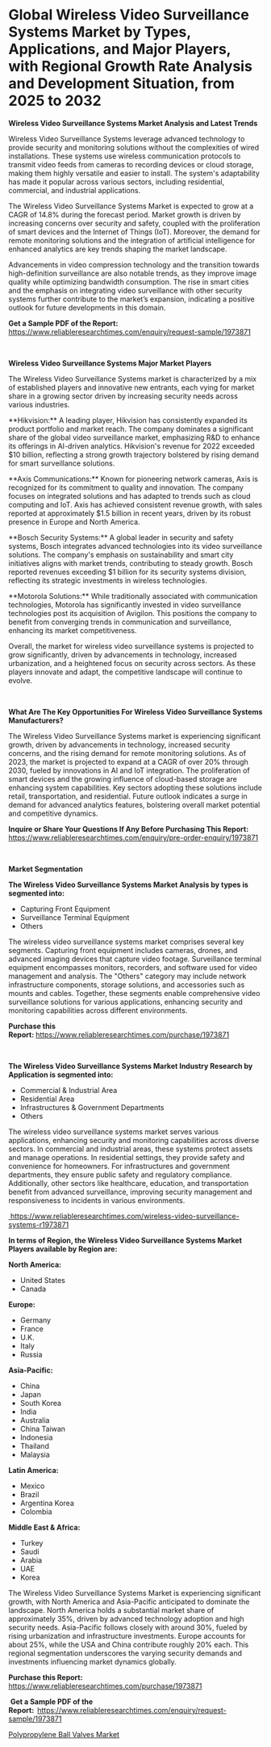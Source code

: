 <p><h1>Global Wireless Video Surveillance Systems Market by Types, Applications, and Major Players, with Regional Growth Rate Analysis and Development Situation, from 2025 to 2032</h1></p><p><strong>Wireless Video Surveillance Systems Market Analysis and Latest Trends</strong></p>
<p><p>Wireless Video Surveillance Systems leverage advanced technology to provide security and monitoring solutions without the complexities of wired installations. These systems use wireless communication protocols to transmit video feeds from cameras to recording devices or cloud storage, making them highly versatile and easier to install. The system's adaptability has made it popular across various sectors, including residential, commercial, and industrial applications. </p><p>The Wireless Video Surveillance Systems Market is expected to grow at a CAGR of 14.8% during the forecast period. Market growth is driven by increasing concerns over security and safety, coupled with the proliferation of smart devices and the Internet of Things (IoT). Moreover, the demand for remote monitoring solutions and the integration of artificial intelligence for enhanced analytics are key trends shaping the market landscape. </p><p>Advancements in video compression technology and the transition towards high-definition surveillance are also notable trends, as they improve image quality while optimizing bandwidth consumption. The rise in smart cities and the emphasis on integrating video surveillance with other security systems further contribute to the market’s expansion, indicating a positive outlook for future developments in this domain.</p></p>
<p><strong>Get a Sample PDF of the Report:&nbsp;</strong> <a href="https://www.reliableresearchtimes.com/enquiry/request-sample/1973871?utm_campaign=3363&utm_medium=2&utm_source=Github&utm_content=ia&utm_term=11042025&utm_id=wireless-video-surveillance-systems">https://www.reliableresearchtimes.com/enquiry/request-sample/1973871</a></p>
<p>&nbsp;</p>
<p><strong>Wireless Video Surveillance Systems Major Market Players</strong></p>
<p><p>The Wireless Video Surveillance Systems market is characterized by a mix of established players and innovative new entrants, each vying for market share in a growing sector driven by increasing security needs across various industries.</p><p>**Hikvision:** A leading player, Hikvision has consistently expanded its product portfolio and market reach. The company dominates a significant share of the global video surveillance market, emphasizing R&D to enhance its offerings in AI-driven analytics. Hikvision's revenue for 2022 exceeded $10 billion, reflecting a strong growth trajectory bolstered by rising demand for smart surveillance solutions.</p><p>**Axis Communications:** Known for pioneering network cameras, Axis is recognized for its commitment to quality and innovation. The company focuses on integrated solutions and has adapted to trends such as cloud computing and IoT. Axis has achieved consistent revenue growth, with sales reported at approximately $1.5 billion in recent years, driven by its robust presence in Europe and North America.</p><p>**Bosch Security Systems:** A global leader in security and safety systems, Bosch integrates advanced technologies into its video surveillance solutions. The company's emphasis on sustainability and smart city initiatives aligns with market trends, contributing to steady growth. Bosch reported revenues exceeding $1 billion for its security systems division, reflecting its strategic investments in wireless technologies.</p><p>**Motorola Solutions:** While traditionally associated with communication technologies, Motorola has significantly invested in video surveillance technologies post its acquisition of Avigilon. This positions the company to benefit from converging trends in communication and surveillance, enhancing its market competitiveness. </p><p>Overall, the market for wireless video surveillance systems is projected to grow significantly, driven by advancements in technology, increased urbanization, and a heightened focus on security across sectors. As these players innovate and adapt, the competitive landscape will continue to evolve.</p></p>
<p>&nbsp;</p>
<p><strong>What Are The Key Opportunities For Wireless Video Surveillance Systems Manufacturers?</strong></p>
<p><p>The Wireless Video Surveillance Systems market is experiencing significant growth, driven by advancements in technology, increased security concerns, and the rising demand for remote monitoring solutions. As of 2023, the market is projected to expand at a CAGR of over 20% through 2030, fueled by innovations in AI and IoT integration. The proliferation of smart devices and the growing influence of cloud-based storage are enhancing system capabilities. Key sectors adopting these solutions include retail, transportation, and residential. Future outlook indicates a surge in demand for advanced analytics features, bolstering overall market potential and competitive dynamics.</p></p>
<p><strong>Inquire or Share Your Questions If Any Before Purchasing This Report:</strong> <a href="https://www.reliableresearchtimes.com/enquiry/pre-order-enquiry/1973871?utm_campaign=3363&utm_medium=2&utm_source=Github&utm_content=ia&utm_term=11042025&utm_id=wireless-video-surveillance-systems">https://www.reliableresearchtimes.com/enquiry/pre-order-enquiry/1973871</a></p>
<p>&nbsp;</p>
<p><strong>Market Segmentation</strong></p>
<p><strong>The Wireless Video Surveillance Systems Market Analysis by types is segmented into:</strong></p>
<p><ul><li>Capturing Front Equipment</li><li>Surveillance Terminal Equipment</li><li>Others</li></ul></p>
<p><p>The wireless video surveillance systems market comprises several key segments. Capturing front equipment includes cameras, drones, and advanced imaging devices that capture video footage. Surveillance terminal equipment encompasses monitors, recorders, and software used for video management and analysis. The "Others" category may include network infrastructure components, storage solutions, and accessories such as mounts and cables. Together, these segments enable comprehensive video surveillance solutions for various applications, enhancing security and monitoring capabilities across different environments.</p></p>
<p><strong>Purchase this Report:&nbsp;</strong><a href="https://www.reliableresearchtimes.com/purchase/1973871?utm_campaign=3363&utm_medium=2&utm_source=Github&utm_content=ia&utm_term=11042025&utm_id=wireless-video-surveillance-systems">https://www.reliableresearchtimes.com/purchase/1973871</a></p>
<p>&nbsp;</p>
<p><strong>The Wireless Video Surveillance Systems Market Industry Research by Application is segmented into:</strong></p>
<p><ul><li>Commercial & Industrial Area</li><li>Residential Area</li><li>Infrastructures & Government Departments</li><li>Others</li></ul></p>
<p><p>The wireless video surveillance systems market serves various applications, enhancing security and monitoring capabilities across diverse sectors. In commercial and industrial areas, these systems protect assets and manage operations. In residential settings, they provide safety and convenience for homeowners. For infrastructures and government departments, they ensure public safety and regulatory compliance. Additionally, other sectors like healthcare, education, and transportation benefit from advanced surveillance, improving security management and responsiveness to incidents in various environments.</p></p>
<p><a href="https://www.reliableresearchtimes.com/wireless-video-surveillance-systems-r1973871?utm_campaign=3363&utm_medium=2&utm_source=Github&utm_content=ia&utm_term=11042025&utm_id=wireless-video-surveillance-systems">&nbsp;https://www.reliableresearchtimes.com/wireless-video-surveillance-systems-r1973871</a></p>
<p><strong>In terms of Region, the Wireless Video Surveillance Systems Market Players available by Region are:</strong></p>
<p>
    <p> <strong> North America: </strong>
        <ul>
            <li>United States</li>
            <li>Canada</li>
        </ul>
        </p> 
    <p> <strong> Europe: </strong>
        <ul>
            <li>Germany</li>
            <li>France</li>
            <li>U.K.</li>
            <li>Italy</li>
            <li>Russia</li>
        </ul>
        </p> 
    <p> <strong> Asia-Pacific: </strong>
        <ul>
            <li>China</li>
            <li>Japan</li>
            <li>South Korea</li>
            <li>India</li>
            <li>Australia</li>
            <li>China Taiwan</li>
            <li>Indonesia</li>
            <li>Thailand</li>
            <li>Malaysia</li>
        </ul>
        </p> 
    <p> <strong> Latin America: </strong>
        <ul>
            <li>Mexico</li>
            <li>Brazil</li>
            <li>Argentina Korea</li>
            <li>Colombia</li>
        </ul>
        </p> 
    <p> <strong> Middle East & Africa: </strong>
        <ul>
            <li>Turkey</li>
            <li>Saudi</li>
            <li>Arabia</li>
            <li>UAE</li>
            <li>Korea</li>
        </ul>
    </p>
    </p>
<p><p>The Wireless Video Surveillance Systems Market is experiencing significant growth, with North America and Asia-Pacific anticipated to dominate the landscape. North America holds a substantial market share of approximately 35%, driven by advanced technology adoption and high security needs. Asia-Pacific follows closely with around 30%, fueled by rising urbanization and infrastructure investments. Europe accounts for about 25%, while the USA and China contribute roughly 20% each. This regional segmentation underscores the varying security demands and investments influencing market dynamics globally.</p></p>
<p><strong>Purchase this Report: </strong><a href="https://www.reliableresearchtimes.com/purchase/1973871?utm_campaign=3363&utm_medium=2&utm_source=Github&utm_content=ia&utm_term=11042025&utm_id=wireless-video-surveillance-systems">https://www.reliableresearchtimes.com/purchase/1973871</a></p>
<p>&nbsp;<strong>Get a Sample PDF of the Report:&nbsp;&nbsp;</strong><a href="https://www.reliableresearchtimes.com/enquiry/request-sample/1973871?utm_campaign=3363&utm_medium=2&utm_source=Github&utm_content=ia&utm_term=11042025&utm_id=wireless-video-surveillance-systems">https://www.reliableresearchtimes.com/enquiry/request-sample/1973871</a></p>
<p><strong></strong></p>
<p><p><a href="https://github.com/timayuethem/Market-Research-Report-List-1/blob/main/polypropylene-ball-valves-market.md?utm_campaign=3363&utm_medium=2&utm_source=Github&utm_content=ia&utm_term=11042025&utm_id=wireless-video-surveillance-systems">Polypropylene Ball Valves Market</a></p></p>